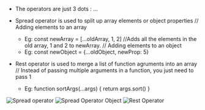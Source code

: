 - The operators are just 3 dots : ...

- Spread operator is used to split up array elements or object properties
    // Adding elements to an array
    - Eg: const newArray = [...oldArray, 1, 2] //Adds all the elements in the old array, 1 and 2 to newArray.
    // Adding elements to an object
    - Eg: const newObject = {...oldObject, newProp: 5}

- Rest operator is used to merge a list of function agruments into an array
// Instead of passing multiple arguments in a function, you just need to pass 1
    - Eg: function sortArgs(...args) {
        return args.sort()
    }

![Spread operator]('spread_operator.png')
![Spread Operator Object]('spread_operator_object.png')
![Rest Operator]('rest_operator.png')

